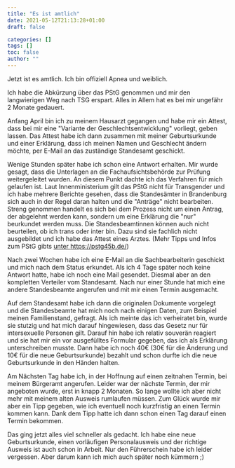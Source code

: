 ```yaml
---
title: "Es ist amtlich"
date: 2021-05-12T21:13:28+01:00
draft: false

categories: []
tags: []
toc: false
author: ""
---
```

Jetzt ist es amtlich. Ich bin offiziell Apnea und weiblich.

Ich habe die Abkürzung über das PStG genommen und mir den langwierigen Weg nach TSG erspart. Alles in Allem hat es bei mir ungefähr 2 Monate gedauert.

Anfang April bin ich zu meinem Hausarzt gegangen und habe mir ein Attest, dass bei mir eine "Variante der Geschlechtsentwicklung" vorliegt, geben lassen. Das Attest habe ich dann zusammen mit meiner Geburtsurkunde und einer Erklärung, dass ich meinen Namen und Geschlecht ändern möchte, per E-Mail an das zuständige Standesamt geschickt.

Wenige Stunden später habe ich schon eine Antwort erhalten. Mir wurde gesagt, dass die Unterlagen an die Fachaufsichtsbehörde zur Prüfung weitergeleitet wurden. An diesem Punkt dachte ich das Verfahren für mich gelaufen ist. Laut Innenministerium gilt das PStG nicht für Transgender und ich habe mehrere Berichte gesehen, dass die Standesämter in Brandenburg sich auch in der Regel daran halten und die "Anträge" nicht bearbeiten. Streng genommen handelt es sich bei dem Prozess nicht um einen Antrag, der abgelehnt werden kann, sondern um eine Erklärung die "nur" beurkundet werden muss. Die Standesbeamtinnen können auch nicht beurteilen, ob ich trans oder inter bin. Dazu sind sie fachlich nicht ausgebildet und ich habe das Attest eines Arztes. (Mehr Tipps und Infos zum PStG gibts <a href="https://pstg45b.de/" target="_blank">unter https://pstg45b.de/</a>)

Nach zwei Wochen habe ich eine E-Mail an die Sachbearbeiterin geschickt und mich nach dem Status erkundet. Als ich 4 Tage später noch keine Antwort hatte, habe ich noch eine Mail gesendet. Diesmal aber an den kompletten Verteiler vom Standesamt. Nach nur einer Stunde hat mich eine andere Standesbeamte angerufen und mit mir einen Termin ausgemacht.

Auf dem Standesamt habe ich dann die originalen Dokumente vorgelegt und die Standesbeamte hat mich noch nach einigen Daten, zum Beispiel meinen Familienstand, gefragt. Als ich meinte das ich verheiratet bin, wurde sie stutzig und hat mich darauf hingewiesen, dass das Gesetz nur für intersexuelle Personen gilt. Darauf hin habe ich relativ souverän reagiert und sie hat mir ein vor ausgefülltes Formular gegeben, das ich als Erklärung unterschreiben musste. Dann habe ich noch 40€ (30€ für die Änderung und 10€ für die neue Geburtsurkunde) bezahlt und schon durfte ich die neue Geburtsurkunde in den Händen halten.

Am Nächsten Tag habe ich, in der Hoffnung auf einen zeitnahen Termin, bei meinem Bürgeramt angerufen. Leider war der nächste Termin, der mir angeboten wurde, erst in knapp 2 Monaten. So lange wollte ich aber nicht mehr mit meinem alten Ausweis rumlaufen müssen. Zum Glück wurde mir aber ein Tipp gegeben, wie ich eventuell noch kurzfristig an einen Termin kommen kann. Dank dem Tipp hatte ich dann schon einen Tag darauf einen Termin bekommen.

Das ging jetzt alles viel schneller als gedacht. Ich habe eine neue Geburtsurkunde, einen vorläufigen Personalausweis und der richtige Ausweis ist auch schon in Arbeit. Nur den Führerschein habe ich leider vergessen. Aber darum kann ich mich auch später noch kümmern ;)